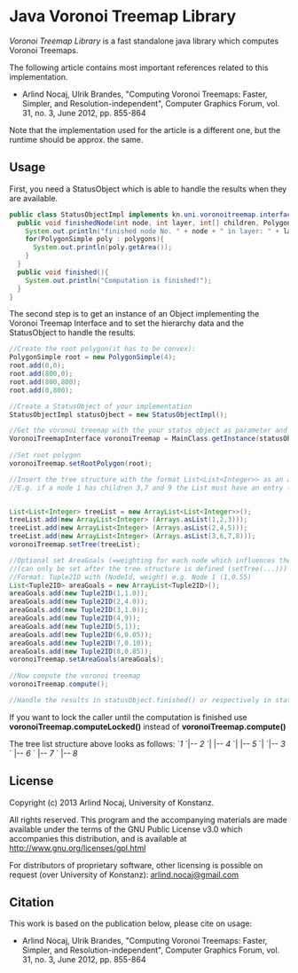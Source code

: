 Java Voronoi Treemap Library
=====================

*Voronoi Treemap Library* is a fast standalone java library which computes Voronoi Treemaps.

The following article contains most important references related to this implementation.


* Arlind Nocaj, Ulrik Brandes, "Computing Voronoi Treemaps: Faster, Simpler, and Resolution-independent", Computer Graphics Forum, vol. 31, no. 3, June 2012, pp. 855-864

Note that the implementation used for the article is a different one, but the runtime should be approx. the same.


Usage
-------------

First, you need a StatusObject which is able to handle the results when they are available.
```java
public class StatusObjectImpl implements kn.uni.voronoitreemap.interfaces.StatusObject{
  public void finishedNode(int node, int layer, int[] children, PolygonSimple[] polygons){
    System.out.println("finished node No. " + node + " in layer: " + layer + " with children: " + Arrays.toString(children));
    for(PolygonSimple poly : polygons){
      System.out.println(poly.getArea());
    }
  }
  public void finished(){
    System.out.println("Computation is finished!");
  }
}
```

The second step is to get an instance of an Object implementing the Voronoi Treemap Interface and to set the hierarchy data and the StatusObject to handle the results.

```Java
//Create the root polygon(it has to be convex):
PolygonSimple root = new PolygonSimple(4);
root.add(0,0);
root.add(800,0);
root.add(800,800);
root.add(0,800);

//Create a StatusObject of your implementation
StatusObjectImpl statusOjbect = new StatusObjectImpl();

//Get the voronoi treemap with the your status object as parameter and whether you want to use multithreaded computation
VoronoiTreemapInterface voronoiTreemap = MainClass.getInstance(statusObject,true);
 
//Set root polygon
voronoiTreemap.setRootPolygon(root);

//Insert the tree structure with the format List<List<Integer>> as an adjacency list:
//E.g. if a node 1 has children 3,7 and 9 the List must have an entry (1,3,7,9)


List<List<Integer> treeList = new ArrayList<List<Integer>>();
treeList.add(new ArrayList<Integer> (Arrays.asList(1,2,3)));
treeList.add(new ArrayList<Integer> (Arrays.asList(2,4,5)));
treeList.add(new ArrayList<Integer> (Arrays.asList(3,6,7,8)));
voronoiTreemap.setTree(treeList);

//Optional set AreaGoals (=weighting for each node which influences the final area the polygon of a cell will have)
//(can only be set after the tree structure is defined (setTree(...)))
//Format: Tuple2ID with (NodeId, weight) e.g. Node 1 (1,0.55)
List<Tuple2ID> areaGoals = new ArrayList<Tuple2ID>();
areaGoals.add(new Tuple2ID(1,1.0));
areaGoals.add(new Tuple2ID(2,4.0));
areaGoals.add(new Tuple2ID(3,1.0));
areaGoals.add(new Tuple2ID(4,9));
areaGoals.add(new Tuple2ID(5,1));
areaGoals.add(new Tuple2ID(6,0.05));
areaGoals.add(new Tuple2ID(7,0.10));
areaGoals.add(new Tuple2ID(8,0.85));
voronoiTreemap.setAreaGoals(areaGoals);
 
//Now compute the voronoi treemap
voronoiTreemap.compute();

//Handle the results in statusObject.finished() or respectively in statusObject.finishedNode(int node, int layer, int[] children, PolygonSimple[] polygons)
```

If you want to lock the caller until the computation is finished use **voronoiTreemap.computeLocked()** instead of **voronoiTreemap.compute()**

The tree list structure above looks as follows:
\`*1*
\`|-- *2*
\`|    |-- *4* 
\`|    |-- *5*
\`| 
\`|-- *3*
\`		 |-- *6*
\`		 |-- *7*
\`		 |-- *8*

License
------------------------

Copyright (c) 2013 Arlind Nocaj, University of Konstanz.

All rights reserved. This program and the accompanying materials are made available under the terms of the GNU Public License v3.0 which accompanies this distribution, and is available at http://www.gnu.org/licenses/gpl.html

For distributors of proprietary software, other licensing is possible on request (over University of Konstanz): <arlind.nocaj@gmail.com>


Citation
-----------------

This work is based on the publication below, please cite on usage:

* Arlind Nocaj, Ulrik Brandes, "Computing Voronoi Treemaps: Faster, Simpler, and Resolution-independent", Computer Graphics Forum, vol. 31, no. 3, June 2012, pp. 855-864
